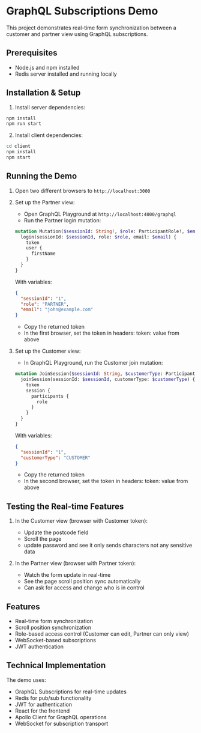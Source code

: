 # GraphQL Subscriptions Demo

This project demonstrates real-time form synchronization between a customer and partner view using GraphQL subscriptions.

## Prerequisites

- Node.js and npm installed
- Redis server installed and running locally

## Installation & Setup

1. Install server dependencies:
```bash
npm install
npm run start
```

2. Install client dependencies:
```bash
cd client
npm install
npm start
```

## Running the Demo

1. Open two different browsers to `http://localhost:3000`

2. Set up the Partner view:
   - Open GraphQL Playground at `http://localhost:4000/graphql`
   - Run the Partner login mutation:
   ```graphql
   mutation Mutation($sessionId: String!, $role: ParticipantRole!, $email: String!) {
     login(sessionId: $sessionId, role: $role, email: $email) {
       token
       user {
         firstName
       }
     }
   }
   ```
   With variables:
   ```json
   {
     "sessionId": "1",
     "role": "PARTNER",
     "email": "john@example.com"
   }
   ```
   - Copy the returned token
   - In the first browser, set the token in headers: 
   token: value from above

3. Set up the Customer view:
   - In GraphQL Playground, run the Customer join mutation:
   ```graphql
   mutation JoinSession($sessionId: String, $customerType: ParticipantRole) {
     joinSession(sessionId: $sessionId, customerType: $customerType) {
       token
       session {
         participants {
           role
         }
       }
     }
   }
   ```
   With variables:
   ```json
   {
     "sessionId": "1",
     "customerType": "CUSTOMER"
   }
   ```
   - Copy the returned token
   - In the second browser, set the token in headers: 
   token: value from above

## Testing the Real-time Features

1. In the Customer view (browser with Customer token):
   - Update the postcode field
   - Scroll the page
   - update password and see it only sends characters not any sensitive data
   
2. In the Partner view (browser with Partner token):
   - Watch the form update in real-time
   - See the page scroll position sync automatically
   - Can ask for access and change who is in control

## Features

- Real-time form synchronization
- Scroll position synchronization
- Role-based access control (Customer can edit, Partner can only view)
- WebSocket-based subscriptions
- JWT authentication

## Technical Implementation

The demo uses:
- GraphQL Subscriptions for real-time updates
- Redis for pub/sub functionality
- JWT for authentication
- React for the frontend
- Apollo Client for GraphQL operations
- WebSocket for subscription transport
